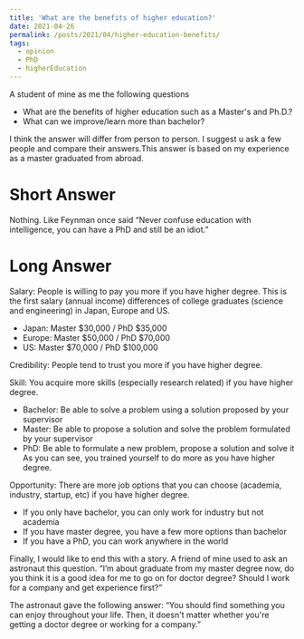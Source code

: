 ```yaml
---
title: 'What are the benefits of higher education?'
date: 2021-04-26
permalink: /posts/2021/04/higher-education-benefits/
tags:
  - opinion
  - PhD
  - higherEducation
---
```


A student of mine as me the following questions
* What are the benefits of higher education such as a Master's and Ph.D.? 
* What can we improve/learn more than bachelor?

I think the answer will differ from person to person. I suggest u ask a few people and compare their answers.This answer is based on my experience as a master graduated from abroad.

Short Answer
======
Nothing. Like Feynman once said “Never confuse education with intelligence, you can have a PhD and still be an idiot.”

Long Answer
======

Salary: People is willing to pay you more if you have higher degree.
This is the first salary (annual income) differences of college graduates (science and engineering) in Japan, Europe and US.
* Japan: Master $30,000 / PhD $35,000
* Europe: Master $50,000 / PhD $70,000
* US: Master $70,000 / PhD $100,000

Credibility: People tend to trust you more if you have higher degree.

Skill: You acquire more skills (especially research related) if you have higher degree.
* Bachelor: Be able to solve a problem using a solution proposed by your supervisor
* Master: Be able to propose a solution and solve the problem formulated by your supervisor
* PhD: Be able to formulate a new problem, propose a solution and solve it
As you can see, you trained yourself to do more as you have higher degree.

Opportunity: There are more job options that you can choose (academia, industry, startup, etc) if you have higher degree.
* If you only have bachelor, you can only work for industry but not academia
* If you have master degree, you have a few more options than bachelor
* If you have a PhD, you can work anywhere in the world

Finally, I would like to end this with a story. A friend of mine used to ask an astronaut this question.
“I’m about graduate from my master degree now, do you think it is a good idea for me to go on for doctor degree? Should I work for a company and get experience first?”

The astronaut gave the following answer:
“You should find something you can enjoy throughout your life. Then, it doesn't matter whether you're getting a doctor degree or working for a company.”